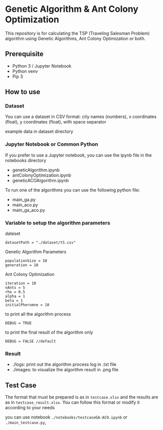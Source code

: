 # Genetic Algorithm & Ant Colony Optimization
This repository is for calculating the TSP (Traveling Salesman Problem) algorithm using Genetic Algorithms, Ant Colony Optimization or both.

## Prerequisite
- Python  3 / Jupyter Notebook
- Python venv
- Pip 3

## How to use

### Dataset 
You can use a dataset in CSV format: city names (numbers), x coordinates (float), y coordinates (float), with space separator

example data in dataset directory

### Jupyter Notebook or Common Python
If you prefer to use a Jupyter notebook, you can use the ipynb file in the notebooks directory
- geneticAlgorithm.ipynb
- antColonyOptimization.ipynb
- geneticACOAlgorithm.ipynb

To run one of the algorithms you can use the following python file:
- main_ga.py
- main_aco.py
- main_ga_aco.py


### Variable to setup the algorithm parameters
dateset
```
datasetPath = "./dataset/t5.csv"
```

Genetic Algorithm Parameters
```
populationSize = 10
generation = 10
```

Ant Colony Optimization
```
iteration = 10
nAnts = 5
rho = 0.5
alpha = 1
beta = 1
initialPheromne = 10
```

to print all the algorithm process
``` 
DEBUG = TRUE
``` 
to print the final result of the algorithm only
```
DEBUG = FALSE //default
```  

### Result
- ./logs: print out the algorithm process log in .txt file
- ./images: to visualize the algorithm result in .png file

## Test Case 
The format that must be prepared is as in `testcase.xlsx` and the results are as in `testcase_result.xlsx`.
You can follow this format or modify it according to your needs

you can use notebook `./notebooks/testcaseGA-ACO.ipynb` or `./main_testcase.py`,  